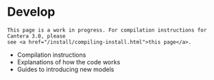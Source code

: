# Develop

```{caution}
This page is a work in progress. For compilation instructions for Cantera 3.0, please
see <a href="/install/compiling-install.html">this page</a>.
```

- Compilation instructions
- Explanations of how the code works
- Guides to introducing new models
